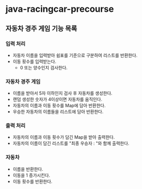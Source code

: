 # java-racingcar-precourse

## 자동차 경주 게임 기능 목록
### 입력 처리
- 자동차 이름을 입력받아 쉼표를 기준으로 구분하여 리스트를 반환한다.
- 이동 횟수를 입력받는다.
  - 0 또는 양수인지 검사한다.

### 자동차 경주 게임
- 이름을 받아서 5자 이하인지 검사 후 자동차를 생성한다.
- 랜덤 생성한 숫자가 4이상이면 자동차를 움직인다.
- 자동차의 이름과 이동 횟수를 Map에 담아 반환한다.
- 우승한 자동차의 이름들을 리스트에 담아 반환한다.

### 출력 처리
- 자동차의 이름과 이동 횟수가 담긴 Map을 받아 출력한다.
- 자동차의 이름이 담긴 리스트를 "최종 우승자 : "와 함께 출력한다.

### 자동차
- 이름을 반환한다.
- 이동을 1 증가시킨다.
- 이동 횟수를 반환한다.